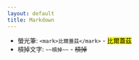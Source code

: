 ```yaml
---
layout: default
title: Markdown
---
```

- 螢光筆: `<mark>比爾蓋茲</mark>` - <mark>比爾蓋茲</mark>
- 槓掉文字: `~~槓掉~~` - ~~槓掉~~